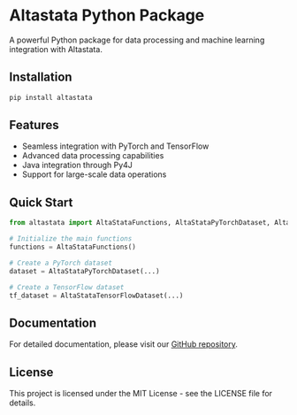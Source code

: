 # Altastata Python Package

A powerful Python package for data processing and machine learning integration with Altastata.

## Installation

```bash
pip install altastata
```

## Features

- Seamless integration with PyTorch and TensorFlow
- Advanced data processing capabilities
- Java integration through Py4J
- Support for large-scale data operations

## Quick Start

```python
from altastata import AltaStataFunctions, AltaStataPyTorchDataset, AltaStataTensorFlowDataset

# Initialize the main functions
functions = AltaStataFunctions()

# Create a PyTorch dataset
dataset = AltaStataPyTorchDataset(...)

# Create a TensorFlow dataset
tf_dataset = AltaStataTensorFlowDataset(...)
```

## Documentation

For detailed documentation, please visit our [GitHub repository](https://github.com/sergevil/altastata-python-package).

## License

This project is licensed under the MIT License - see the LICENSE file for details. 